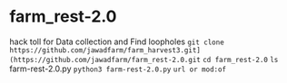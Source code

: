 # farm_rest-2.0
hack toll for Data collection and Find loopholes
`git clone https://github.com/jawadfarm/farm_harvest3.git](https://github.com/jawadfarm/farm_rest-2.0.git`
`cd farm_rest-2.0`
`ls`
farm-rest-2.0.py
`python3 farm-rest-2.0.py`
`url or mod:of`
